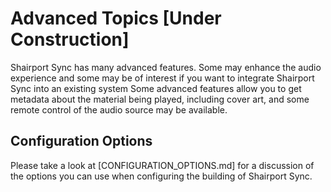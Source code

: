 Advanced Topics [Under Construction]
======

Shairport Sync has many advanced features.
Some may enhance the audio experience and some may be of interest if you want to integrate Shairport Sync into an existing system
Some advanced features allow you to get metadata about the material being played, including cover art, and some remote control of the audio source may be available.

Configuration Options
------
Please take a look at [CONFIGURATION_OPTIONS.md] for a discussion of the options you can use when configuring the building of Shairport Sync.
